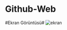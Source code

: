 # Github-Web

#Ekran Görüntüsü#
![ekran](https://github.com/user-attachments/assets/ce427451-a74d-4db6-9f54-f05ad94dbf38)

